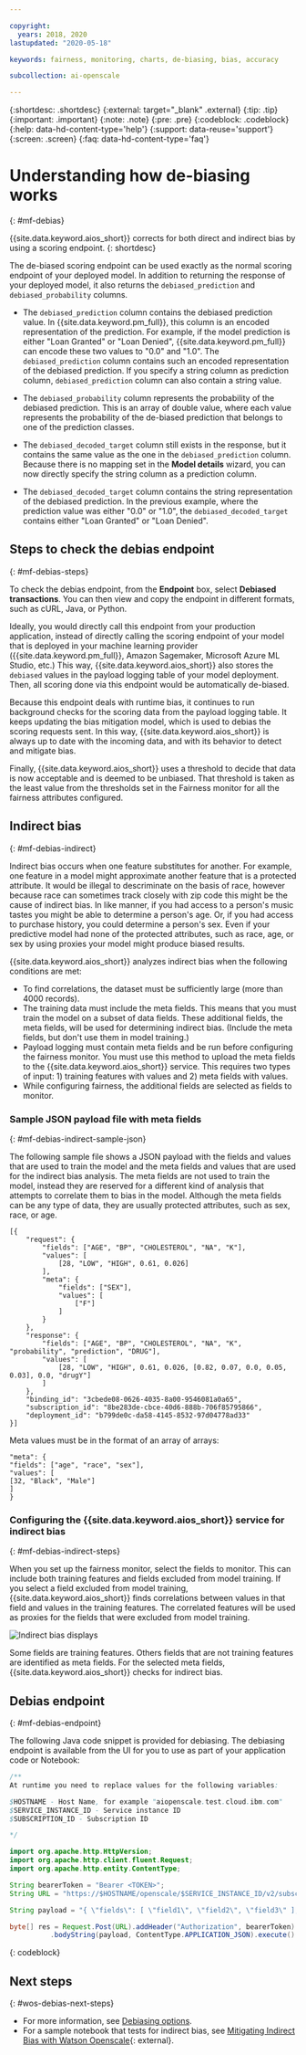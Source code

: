 ```yaml
---

copyright:
  years: 2018, 2020
lastupdated: "2020-05-18"

keywords: fairness, monitoring, charts, de-biasing, bias, accuracy

subcollection: ai-openscale

---
```


{:shortdesc: .shortdesc}
{:external: target="_blank" .external}
{:tip: .tip}
{:important: .important}
{:note: .note}
{:pre: .pre}
{:codeblock: .codeblock}
{:help: data-hd-content-type='help'}
{:support: data-reuse='support'}
{:screen: .screen}
{:faq: data-hd-content-type='faq'}

# Understanding how de-biasing works
{: #mf-debias}

{{site.data.keyword.aios_short}} corrects for both direct and indirect bias by using a scoring endpoint.
{: shortdesc}

The de-biased scoring endpoint can be used exactly as the normal scoring endpoint of your deployed model. In addition to returning the response of your deployed model, it also returns the `debiased_prediction` and `debiased_probability` columns.

- The `debiased_prediction` column contains the debiased prediction value. In {{site.data.keyword.pm_full}}, this column is an encoded representation of the prediction. For example, if the model prediction is either "Loan Granted" or "Loan Denied", {{site.data.keyword.pm_full}} can encode these two values to "0.0" and "1.0". The `debiased_prediction` column contains such an encoded representation of the debiased prediction. If you specify a string column as prediction column, `debiased_prediction` column can also contain a string value.

- The `debiased_probability` column represents the probability of the debiased prediction. This is an array of double value, where each value represents the probability of the de-biased prediction that belongs to one of the prediction classes.

- The `debiased_decoded_target` column still exists in the response, but it contains the same value as the one in the `debiased_prediction` column. Because there is no mapping set in the **Model details** wizard, you can now directly specify the string column as a prediction column.

- The `debiased_decoded_target` column contains the string representation of the debiased prediction. In the previous example, where the prediction value was either "0.0" or "1.0", the `debiased_decoded_target` contains either "Loan Granted" or "Loan Denied".

## Steps to check the debias endpoint
{: #mf-debias-steps}

To check the debias endpoint, from the **Endpoint** box, select **Debiased transactions**. You can then view and copy the endpoint in different formats, such as cURL, Java, or Python. 

Ideally, you would directly call this endpoint from your production application, instead of directly calling the scoring endpoint of your model that is deployed in your machine learning provider ({{site.data.keyword.pm_full}}, Amazon Sagemaker, Microsoft Azure ML Studio, etc.) This way, {{site.data.keyword.aios_short}} also stores the `debiased` values in the payload logging table of your model deployment. Then, all scoring done via this endpoint would be automatically de-biased.

Because this endpoint deals with runtime bias, it continues to run background checks for the scoring data from the payload logging table. It keeps updating the bias mitigation model, which is used to debias the scoring requests sent. In this way, {{site.data.keyword.aios_short}} is always up to date with the incoming data, and with its behavior to detect and mitigate bias.

Finally, {{site.data.keyword.aios_short}} uses a threshold to decide that data is now acceptable and is deemed to be unbiased. That threshold is taken as the least value from the thresholds set in the Fairness monitor for all the fairness attributes configured.

## Indirect bias
{: #mf-debias-indirect}

Indirect bias occurs when one feature substitutes for another. For example, one feature in a model might approximate another feature that is a protected attribute. It would be illegal to descriminate on the basis of race, however because race can sometimes track closely with zip code this might be the cause of indirect bias. In like manner, if you had access to a person's music tastes you might be able to determine a person's age. Or, if you had access to purchase history, you could determine a person's sex. Even if your predictive model had none of the protected attributes, such as race, age, or sex by using proxies your model might produce biased results.

{{site.data.keyword.aios_short}} analyzes indirect bias when the following conditions are met:

- To find correlations, the dataset must be sufficiently large (more than 4000 records).
- The training data must include the meta fields. This means that you must train the model on a subset of data fields. These additional fields, the meta fields, will be used for determining indirect bias. (Include the meta fields, but don't use them in model training.)
- Payload logging must contain meta fields and be run before configuring the fairness monitor. You must use this method to upload the meta fields to the {{site.data.keyword.aios_short}} service. This requires two types of input: 1) training features with values and 2) meta fields with values.
- While configuring fairness, the additional fields are selected as fields to monitor.

### Sample JSON payload file with meta fields
{: #mf-debias-indirect-sample-json}

The following sample file shows a JSON payload with the fields and values that are used to train the model and the meta fields and values that are used for the indirect bias analysis. The meta fields are not used to train the model, instead they are reserved for a different kind of analysis that attempts to correlate them to bias in the model. Although the meta fields can be any type of data, they are usually protected attributes, such as sex, race, or age.

```
[{
	"request": {
		"fields": ["AGE", "BP", "CHOLESTEROL", "NA", "K"],
		"values": [
			[28, "LOW", "HIGH", 0.61, 0.026]
		],
		"meta": {
			"fields": ["SEX"],
			"values": [
				["F"]
			]
		}
	},
	"response": {
		"fields": ["AGE", "BP", "CHOLESTEROL", "NA", "K", "probability", "prediction", "DRUG"],
		"values": [
			[28, "LOW", "HIGH", 0.61, 0.026, [0.82, 0.07, 0.0, 0.05, 0.03], 0.0, "drugY"]
		]
	},
	"binding_id": "3cbede08-0626-4035-8a00-9546081a0a65",
	"subscription_id": "8be283de-cbce-40d6-888b-706f85795866",
	"deployment_id": "b799de0c-da58-4145-8532-97d04778ad33"
}]
```

Meta values must be in the format of an array of arrays:

```
"meta": {
"fields": ["age", "race", "sex"],
"values": [
[32, "Black", "Male"]
]
}

```

### Configuring the {{site.data.keyword.aios_short}} service for indirect bias
{: #mf-debias-indirect-steps}

When you set up the fairness monitor, select the fields to monitor. This can include both training features and fields excluded from model training. If you select a field excluded from model training, {{site.data.keyword.aios_short}} finds correlations between values in that field and values in the training features. The correlated features will be used as proxies for the fields that were excluded from model training.

![Indirect bias displays](images/wos-indirect-bias.png)

Some fields are training features. Others fields that are not training features are identified as meta fields. For the selected meta fields, {{site.data.keyword.aios_short}} checks for indirect bias.

## Debias endpoint
{: #mf-debias-endpoint}


The following Java code snippet is provided for debiasing. The debiasing endpoint is available from the UI for you to use as part of your application code or Notebook:


```java
/**
At runtime you need to replace values for the following variables:

$HOSTNAME - Host Name, for example "aiopenscale.test.cloud.ibm.com"
$SERVICE_INSTANCE_ID - Service instance ID
$SUBSCRIPTION_ID - Subscription ID

*/

import org.apache.http.HttpVersion;
import org.apache.http.client.fluent.Request;
import org.apache.http.entity.ContentType;

String bearerToken = "Bearer <TOKEN>";
String URL = "https://$HOSTNAME/openscale/$SERVICE_INSTANCE_ID/v2/subscriptions/$SUBSCRIPTION_ID/predictions";

String payload = "{ \"fields\": [ \"field1\", \"field2\", \"field3\" ], \"values\": [ [ \"field1Value1\", \"field2Value1\",\"field3Value1\" ], [ \"field1Value2\", \"field2Value2\", \"field3Value2\" ]] }";

byte[] res = Request.Post(URL).addHeader("Authorization", bearerToken).useExpectContinue().version(HttpVersion.HTTP_1_1)
          .bodyString(payload, ContentType.APPLICATION_JSON).execute().returnContent().asBytes();
```
{: codeblock}

## Next steps
{: #wos-debias-next-steps}

- For more information, see [Debiasing options](/docs/ai-openscale?topic=ai-openscale-it-dbo).
- For a sample notebook that tests for indirect bias, see [Mitigating Indirect Bias with Watson Openscale](https://github.com/pmservice/ai-openscale-tutorials/blob/master/notebooks/Watson%20OpenScale%20indirect%20bias.ipynb){: external}.